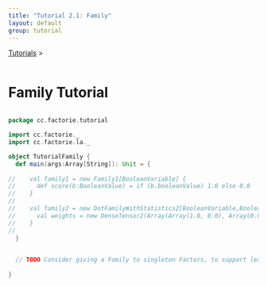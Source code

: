 ```yaml
---
title: "Tutorial 2.1: Family"
layout: default
group: tutorial
---
```


<a href="{{ site.baseurl }}/tutorial.html">Tutorials</a> &gt;

```scala


```


Family Tutorial
===============

```scala

package cc.factorie.tutorial

import cc.factorie._ 
import cc.factorie.la._ 

object TutorialFamily {
  def main(args:Array[String]): Unit = {
    
//    val family1 = new Family1[BooleanVariable] {
//      def score(b:BooleanValue) = if (b.booleanValue) 1.0 else 0.0
//    }
//
//    val family2 = new DotFamilyWithStatistics2[BooleanVariable,BooleanVariable] {
//      val weights = new DenseTensor2(Array(Array(1.0, 0.0), Array(0.0, 1.0)))
//    }
//
  }

  
  // TODO Consider giving a Family to singleton Factors, to support learning on them. 
  
}
```

